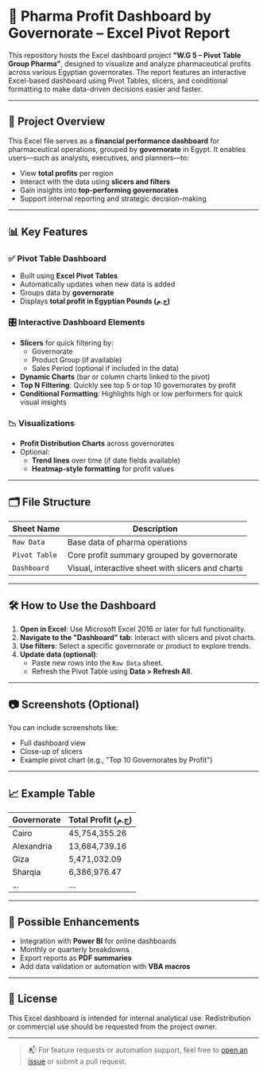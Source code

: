 # 💊 Pharma Profit Dashboard by Governorate – Excel Pivot Report

This repository hosts the Excel dashboard project **"W.G 5 – Pivot Table Group Pharma"**, designed to visualize and analyze pharmaceutical profits across various Egyptian governorates. The report features an interactive Excel-based dashboard using Pivot Tables, slicers, and conditional formatting to make data-driven decisions easier and faster.

---

## 📌 Project Overview

This Excel file serves as a **financial performance dashboard** for pharmaceutical operations, grouped by **governorate** in Egypt. It enables users—such as analysts, executives, and planners—to:

- View **total profits** per region
- Interact with the data using **slicers and filters**
- Gain insights into **top-performing governorates**
- Support internal reporting and strategic decision-making

---

## 📊 Key Features

### ✅ Pivot Table Dashboard

- Built using **Excel Pivot Tables**
- Automatically updates when new data is added
- Groups data by **governorate**
- Displays **total profit in Egyptian Pounds (ج.م)**

### 🎛️ Interactive Dashboard Elements

- **Slicers** for quick filtering by:
  - Governorate
  - Product Group (if available)
  - Sales Period (optional if included in the data)
- **Dynamic Charts** (bar or column charts linked to the pivot)
- **Top N Filtering**: Quickly see top 5 or top 10 governorates by profit
- **Conditional Formatting**: Highlights high or low performers for quick visual insights

### 📉 Visualizations

- **Profit Distribution Charts** across governorates
- Optional:
  - **Trend lines** over time (if date fields available)
  - **Heatmap-style formatting** for profit values

---

## 🗂️ File Structure

| Sheet Name       | Description                                           |
|------------------|-------------------------------------------------------|
| `Raw Data`       | Base data of pharma operations                        |
| `Pivot Table`    | Core profit summary grouped by governorate            |
| `Dashboard`      | Visual, interactive sheet with slicers and charts     |

---

## 🛠️ How to Use the Dashboard

1. **Open in Excel**: Use Microsoft Excel 2016 or later for full functionality.
2. **Navigate to the "Dashboard" tab**: Interact with slicers and pivot charts.
3. **Use filters**: Select a specific governorate or product to explore trends.
4. **Update data (optional)**:
   - Paste new rows into the `Raw Data` sheet.
   - Refresh the Pivot Table using **Data > Refresh All**.

---

## 📷 Screenshots (Optional)

You can include screenshots like:
- Full dashboard view
- Close-up of slicers
- Example pivot chart (e.g., "Top 10 Governorates by Profit")

---

## 📈 Example Table

| Governorate | Total Profit (ج.م) |
|-------------|---------------------|
| Cairo       | 45,754,355.26       |
| Alexandria  | 13,684,739.16       |
| Giza        | 5,471,032.09        |
| Sharqia     | 6,386,976.47        |
| ...         | ...                 |

---

## 🔧 Possible Enhancements

- Integration with **Power BI** for online dashboards
- Monthly or quarterly breakdowns
- Export reports as **PDF summaries**
- Add data validation or automation with **VBA macros**

---

## 📄 License

This Excel dashboard is intended for internal analytical use. Redistribution or commercial use should be requested from the project owner.

---

> 📬 For feature requests or automation support, feel free to [open an issue](#) or submit a pull request.
